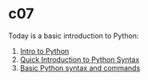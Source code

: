 # c07

Today is a basic introduction to Python:

1. [Intro to Python](1.Python_intro.md)
2. [Quick Introduction to Python Syntax](2.Python_examples.md)
3. [Basic Python syntax and commands](3.Python_basics.md)
